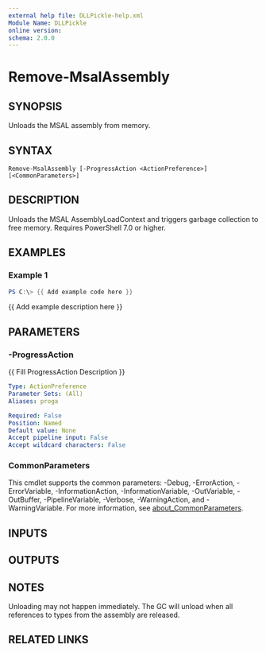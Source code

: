 ```yaml
---
external help file: DLLPickle-help.xml
Module Name: DLLPickle
online version:
schema: 2.0.0
---
```


# Remove-MsalAssembly

## SYNOPSIS
Unloads the MSAL assembly from memory.

## SYNTAX

```
Remove-MsalAssembly [-ProgressAction <ActionPreference>] [<CommonParameters>]
```

## DESCRIPTION
Unloads the MSAL AssemblyLoadContext and triggers garbage collection
to free memory.
Requires PowerShell 7.0 or higher.

## EXAMPLES

### Example 1
```powershell
PS C:\> {{ Add example code here }}
```

{{ Add example description here }}

## PARAMETERS

### -ProgressAction
{{ Fill ProgressAction Description }}

```yaml
Type: ActionPreference
Parameter Sets: (All)
Aliases: proga

Required: False
Position: Named
Default value: None
Accept pipeline input: False
Accept wildcard characters: False
```

### CommonParameters
This cmdlet supports the common parameters: -Debug, -ErrorAction, -ErrorVariable, -InformationAction, -InformationVariable, -OutVariable, -OutBuffer, -PipelineVariable, -Verbose, -WarningAction, and -WarningVariable. For more information, see [about_CommonParameters](http://go.microsoft.com/fwlink/?LinkID=113216).

## INPUTS

## OUTPUTS

## NOTES
Unloading may not happen immediately.
The GC will unload when all
references to types from the assembly are released.

## RELATED LINKS
